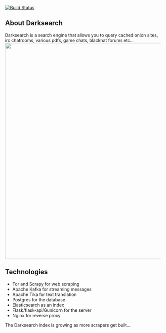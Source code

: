 [![Build Status](https://travis-ci.org/vlall/darksearch.svg?branch=master)](https://travis-ci.org/vlall/darksearch)

## About Darksearch
Darksearch is a search engine that allows you to query cached onion sites, irc chatrooms, various pdfs, game chats, blackhat forums etc...  
<img src="https://raw.githubusercontent.com/vlall/darksearch/master/darksearch/docs/darksearch.png" width="700">


## Technologies
- Tor and Scrapy for web scraping
- Apache Kafka for streaming messages
- Apache Tika for text translation
- Postgres for the database
- Elasticsearch as an index
- Flask/flask-api/Gunicorn for the server
- Nginx for reverse proxy

The Darksearch index is growing as more scrapers get built...

